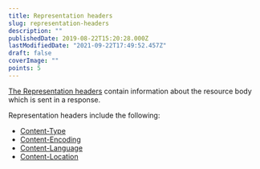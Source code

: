 ```yaml
---
title: Representation headers
slug: representation-headers
description: ""
publishedDate: 2019-08-22T15:20:28.000Z
lastModifiedDate: "2021-09-22T17:49:52.457Z"
draft: false
coverImage: ""
points: 5
---
```


[The Representation headers](https://developer.mozilla.org/en-US/docs/Glossary/Representation_header) contain information about the resource body which is sent in a response.

Representation headers include the following:

- [Content-Type](https://developer.mozilla.org/en-US/docs/Web/HTTP/Headers/Content-Type)
- [Content-Encoding](https://developer.mozilla.org/en-US/docs/Web/HTTP/Headers/Content-Encoding)
- [Content-Language](https://developer.mozilla.org/en-US/docs/Web/HTTP/Headers/Content-Language)
- [Content-Location](https://developer.mozilla.org/en-US/docs/Web/HTTP/Headers/Content-Location)
